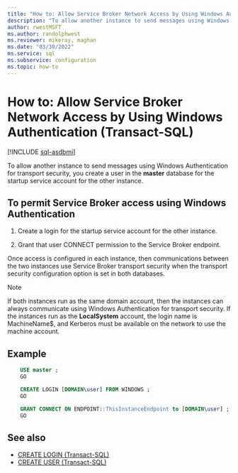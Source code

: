 ```yaml
---
title: "How to: Allow Service Broker Network Access by Using Windows Authentication (Transact-SQL)"
description: "To allow another instance to send messages using Windows Authentication for transport security, you create a user in the master database for the startup service account for the other instance."
author: rwestMSFT
ms.author: randolphwest
ms.reviewer: mikeray, maghan
ms.date: "03/30/2022"
ms.service: sql
ms.subservice: configuration
ms.topic: how-to
---
```


# How to: Allow Service Broker Network Access by Using Windows Authentication (Transact-SQL)

[!INCLUDE [sql-asdbmi](../../includes/applies-to-version/sql-asdbmi.md)]

To allow another instance to send messages using Windows Authentication for transport security, you create a user in the **master** database for the startup service account for the other instance.

## To permit Service Broker access using Windows Authentication

1. Create a login for the startup service account for the other instance.

2. Grant that user CONNECT permission to the Service Broker endpoint.

Once access is configured in each instance, then communications between the two instances use Service Broker transport security when the transport security configuration option is set in both databases.

> [!NOTE]
> If both instances run as the same domain account, then the instances can always communicate using Windows Authentication for transport security. If the instances run as the **LocalSystem** account, the login name is MachineName$, and Kerberos must be available on the network to use the machine account.

## Example

```sql
    USE master ;
    GO

    CREATE LOGIN [DOMAIN\user] FROM WINDOWS ;
    GO

    GRANT CONNECT ON ENDPOINT::ThisInstanceEndpoint to [DOMAIN\user] ;
    GO
```

## See also

- [CREATE LOGIN (Transact-SQL)](../../t-sql/statements/create-login-transact-sql.md)
- [CREATE USER (Transact-SQL)](../../t-sql/statements/create-user-transact-sql.md)
